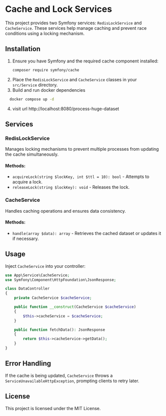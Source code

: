 # Cache and Lock Services

This project provides two Symfony services: `RedisLockService` and `CacheService`. These services help manage caching and prevent race conditions using a locking mechanism.

## Installation
1. Ensure you have Symfony and the required cache component installed:
   ```sh
   composer require symfony/cache
   ```
2. Place the `RedisLockService` and `CacheService` classes in your `src/Service` directory.
3. Build and run docker dependencies
```sh
  docker compose up -d
```
4. visit url http://localhost:8080/process-huge-dataset


## Services

### RedisLockService
Manages locking mechanisms to prevent multiple processes from updating the cache simultaneously.

#### Methods:
- `acquireLock(string $lockKey, int $ttl = 10): bool` - Attempts to acquire a lock.
- `releaseLock(string $lockKey): void` - Releases the lock.

### CacheService
Handles caching operations and ensures data consistency.

#### Methods:
- `handle(array $data): array` - Retrieves the cached dataset or updates it if necessary.

## Usage
Inject `CacheService` into your controller:

```php
use App\Service\CacheService;
use Symfony\Component\HttpFoundation\JsonResponse;

class DataController
{
    private CacheService $cacheService;

    public function __construct(CacheService $cacheService)
    {
        $this->cacheService = $cacheService;
    }

    public function fetchData(): JsonResponse
    {
        return $this->cacheService->getData();
    }
}
```

## Error Handling
If the cache is being updated, `CacheService` throws a `ServiceUnavailableHttpException`, prompting clients to retry later.

## License
This project is licensed under the MIT License.


